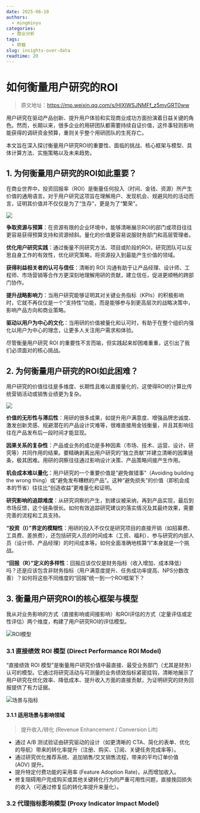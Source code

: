 ```yaml
---
date: 2025-06-10
authors:
  - mingminyu
categories:
  - 商业分析
tags:
  - 转载
slug: insights-over-data
readtime: 20
---
```


# 如何衡量用户研究的ROI

> 原文地址：https://mp.weixin.qq.com/s/HIXlWSJNMFf_z5mvGRT0ww

用户研究在驱动产品创新、提升用户体验和实现商业成功方面扮演着日益关键的角色。然而，长期以来，很多企业的用研团队都需要持续自证价值，这件事轻则影响能获得的调研资金预算，重则关乎整个用研团队的生死存亡。

本文旨在深入探讨衡量用户研究ROI的重要性、面临的挑战、核心框架与模型、具体计算方法、实施策略以及未来趋势。

## 1. 为何衡量用户研究的ROI如此重要？

在商业世界中，投资回报率（ROI）是衡量任何投入（时间、金钱、资源）所产生价值的通用语言。对于用户研究这项旨在理解用户、发现机会、规避风险的活动而言，证明其价值并不仅仅是为了“生存”，更是为了“繁荣”。

![](https://mingminyu.github.io/webassets/images/20250610/04.png)

**争取资源与预算**：在资源有限的企业环境中，能够清晰展示ROI的部门或项目往往更容易获得预算支持和资源倾斜。量化的价值更容易说服财务部门和高层管理者。

**优化用户研究实践**：通过衡量不同研究方法、项目或阶段的ROI，研究团队可以反思自身工作的有效性，优化研究策略，将资源投入到最能产生价值的领域。

**获得利益相关者的认可与信任**：清晰的 ROI 沟通有助于让产品经理、设计师、工程师、市场营销等合作方更深刻地理解用研的贡献，建立信任，促进更顺畅的跨部门协作。

**提升战略影响力**：当用户研究能够证明其对关键业务指标（KPIs）的积极影响时，它就不再仅仅是一个“支持性”功能，而是能够参与到更高层次的战略决策中，影响产品方向和商业策略。

**驱动以用户为中心的文化**：当用研的价值被量化和认可时，有助于在整个组织内强化以用户为中心的理念，让更多人关注用户需求和体验。

尽管衡量用户研究 ROI 的重要性不言而喻，但实践起来却困难重重，这引出了我们必须面对的核心挑战。

## 2. 为何衡量用户研究的ROI如此困难？

用户研究的价值往往是多维度、长期性且难以直接量化的，这使得ROI的计算比传统营销活动或销售业绩更为复杂。

![](https://mingminyu.github.io/webassets/images/20250610/05.png)

**价值的无形性与滞后性**：用研的很多成果，如提升用户满意度、增强品牌忠诚度、激发创新灵感、规避潜在的产品设计灾难等，很难直接用金钱衡量，并且其影响往往在产品发布后一段时间才能显现。

**因果关系的复杂性**：产品或业务的成功是多种因素（市场、技术、运营、设计、研究等）共同作用的结果。要精确剥离出用户研究的“独立贡献”并建立清晰的因果链条，极其困难。用研的洞察往往通过影响设计决策、产品策略间接产生作用。

**机会成本难以量化**：用户研究的一个重要价值是“避免做错事”（Avoiding building the wrong thing）或“避免发布糟糕的产品”。这种“避免损失”的价值（即机会成本的节省）往往比“创造收益”更难量化和证明。

**研究影响的追踪难度**：从研究洞察的产生，到建议被采纳，再到产品实现，最后到市场反馈，这个链条很长。如何有效追踪研究建议的落实情况及其最终效果，需要完善的流程和工具支持。

**“投资（I）”界定的模糊性**：用研的投入不仅仅是研究项目的直接开销（如招募费、工具费、差旅费），还包括研究人员的时间成本（工资、福利）、参与研究的内部人员（设计师、产品经理）的时间成本等。如何全面准确地核算“I”本身就是一个挑战。

**“回报（R）”定义的多样性**：回报应该仅仅是财务指标（收入增加、成本降低）吗？还是应该包含非财务指标（用户满意度提升、任务成功率提高、NPS分数改善）？如何将这些不同维度的“回报”统一到一个ROI框架下？

## 3. 衡量用户研究ROI的核心框架与模型

我从对业务影响的方式（直接影响或间接影响）和ROI评估的方式（定量评估或定性评估）两个维度，构建了用户研究ROI的评估模型。

![ROI模型](https://mingminyu.github.io/webassets/images/20250610/06.png)

### 3.1 直接绩效 ROI 模型 (Direct Performance ROI Model)

“直接绩效 ROI 模型”是衡量用户研究价值中最直接、最受业务部门（尤其是财务）认可的模型。它通过将研究活动与可测量的业务绩效指标紧密挂钩，清晰地展示了用户研究在优化效率、降低成本、提升收入方面的直接贡献，为证明研究的财务回报提供了有力证据。

![场景与指标](https://mingminyu.github.io/webassets/images/20250610/07.png)

#### 3.1.1 适用场景与影响领域

> 提升收入/转化 (Revenue Enhancement / Conversion Lift)

- 通过 A/B 测试验证由研究驱动的设计（如更清晰的 CTA、简化的表单、优化的导航）带来的转化率提升（注册、购买、订阅、关键任务完成率等）。
- 通过研究优化推荐系统、追加销售/交叉销售流程，带来的平均订单价值 (AOV) 提升。
- 提升特定付费功能的采用率 (Feature Adoption Rate)，从而增加收入。
- 修复阻碍用户完成购买或其他关键转化行为的严重可用性问题，直接挽回损失的收入（可通过修复后的转化率提升来量化）。

### 3.2 代理指标影响模型 (Proxy Indicator Impact Model)

